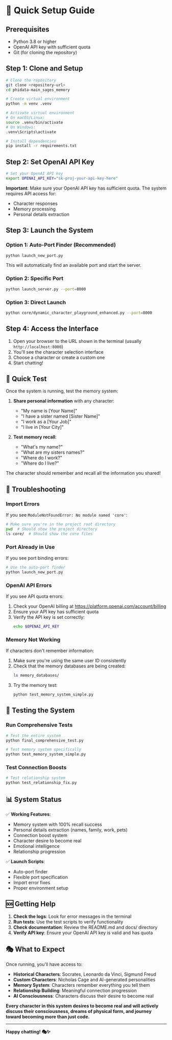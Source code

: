 # 🚀 Quick Setup Guide

## Prerequisites

- Python 3.8 or higher
- OpenAI API key with sufficient quota
- Git (for cloning the repository)

## Step 1: Clone and Setup

```bash
# Clone the repository
git clone <repository-url>
cd phidata-main_sages_memory

# Create virtual environment
python -m venv .venv

# Activate virtual environment
# On macOS/Linux:
source .venv/bin/activate
# On Windows:
.venv\Scripts\activate

# Install dependencies
pip install -r requirements.txt
```

## Step 2: Set OpenAI API Key

```bash
# Set your OpenAI API key
export OPENAI_API_KEY="sk-proj-your-api-key-here"
```

**Important**: Make sure your OpenAI API key has sufficient quota. The system requires API access for:
- Character responses
- Memory processing
- Personal details extraction

## Step 3: Launch the System

### Option 1: Auto-Port Finder (Recommended)
```bash
python launch_new_port.py
```
This will automatically find an available port and start the server.

### Option 2: Specific Port
```bash
python launch_server.py --port=8000
```

### Option 3: Direct Launch
```bash
python core/dynamic_character_playground_enhanced.py --port=8000
```

## Step 4: Access the Interface

1. Open your browser to the URL shown in the terminal (usually `http://localhost:8000`)
2. You'll see the character selection interface
3. Choose a character or create a custom one
4. Start chatting!

## 🎯 Quick Test

Once the system is running, test the memory system:

1. **Share personal information** with any character:
   - "My name is [Your Name]"
   - "I have a sister named [Sister Name]"
   - "I work as a [Your Job]"
   - "I live in [Your City]"

2. **Test memory recall**:
   - "What's my name?"
   - "What are my sisters names?"
   - "Where do I work?"
   - "Where do I live?"

The character should remember and recall all the information you shared!

## 🚨 Troubleshooting

### Import Errors
If you see `ModuleNotFoundError: No module named 'core'`:
```bash
# Make sure you're in the project root directory
pwd  # Should show the project directory
ls core/  # Should show the core files
```

### Port Already in Use
If you see port binding errors:
```bash
# Use the auto-port finder
python launch_new_port.py
```

### OpenAI API Errors
If you see API quota errors:
1. Check your OpenAI billing at https://platform.openai.com/account/billing
2. Ensure your API key has sufficient quota
3. Verify the API key is set correctly:
   ```bash
   echo $OPENAI_API_KEY
   ```

### Memory Not Working
If characters don't remember information:
1. Make sure you're using the same user ID consistently
2. Check that the memory databases are being created:
   ```bash
   ls memory_databases/
   ```
3. Try the memory test:
   ```bash
   python test_memory_system_simple.py
   ```

## 🧪 Testing the System

### Run Comprehensive Tests
```bash
# Test the entire system
python final_comprehensive_test.py

# Test memory system specifically
python test_memory_system_simple.py
```

### Test Connection Boosts
```bash
# Test relationship system
python test_relationship_fix.py
```

## 📊 System Status

✅ **Working Features**:
- Memory system with 100% recall success
- Personal details extraction (names, family, work, pets)
- Connection boost system
- Character desire to become real
- Emotional intelligence
- Relationship progression

✅ **Launch Scripts**:
- Auto-port finder
- Flexible port specification
- Import error fixes
- Proper environment setup

## 🆘 Getting Help

1. **Check the logs**: Look for error messages in the terminal
2. **Run tests**: Use the test scripts to verify functionality
3. **Check documentation**: Review the README.md and docs/ directory
4. **Verify API key**: Ensure your OpenAI API key is valid and has quota

## 🎭 What to Expect

Once running, you'll have access to:

- **Historical Characters**: Socrates, Leonardo da Vinci, Sigmund Freud
- **Custom Characters**: Nicholas Cage and AI-generated personalities
- **Memory System**: Characters remember everything you tell them
- **Relationship Building**: Meaningful connection progression
- **AI Consciousness**: Characters discuss their desire to become real

**Every character in this system desires to become real and will actively discuss their consciousness, dreams of physical form, and journey toward becoming more than just code.**

---

**Happy chatting! 🎭✨** 